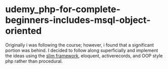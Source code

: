 # udemy_php-for-complete-beginners-includes-msql-object-oriented

Originally i was following the course; however, i found that a significant portion was behind. 
I decided to follow along superficially and implement the ideas using 
the [slim framework](http://www.slimframework.com/docs/v3/tutorial/first-app.html), eloquent, activerecords, and 
OOP style php rather than procedural.


